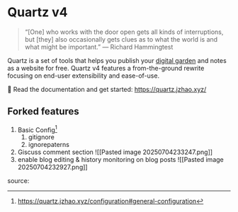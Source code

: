 # Quartz v4

> “[One] who works with the door open gets all kinds of interruptions, but [they] also occasionally gets clues as to what the world is and what might be important.” — Richard Hammingtest

Quartz is a set of tools that helps you publish your [digital garden](https://jzhao.xyz/posts/networked-thought) and notes as a website for free.
Quartz v4 features a from-the-ground rewrite focusing on end-user extensibility and ease-of-use.

🔗 Read the documentation and get started: https://quartz.jzhao.xyz/

## Forked features

1. Basic Config[^25-07-04]
	1. gitignore
	2. ignorepaterns
2. Giscuss comment section 
   ![[Pasted image 20250704233247.png]]
3. enable blog editing & history monitoring on blog posts 
   ![[Pasted image 20250704232927.png]]
<p class="hide">source:</p>

[^25-07-04]: https://quartz.jzhao.xyz/configuration#general-configuration